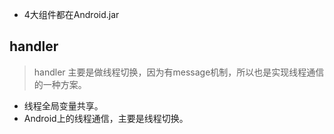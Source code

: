 * 4大组件都在Android.jar 

## handler

> handler 主要是做线程切换，因为有message机制，所以也是实现线程通信的一种方案。
* 线程全局变量共享。
* Android上的线程通信，主要是线程切换。

